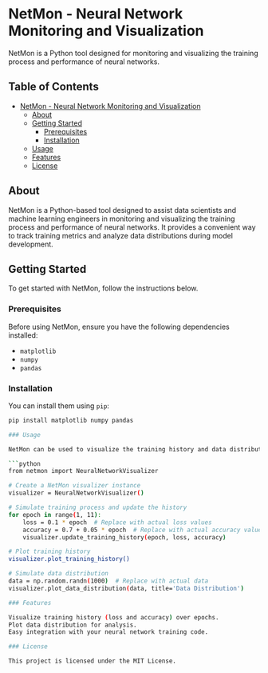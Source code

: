 # NetMon - Neural Network Monitoring and Visualization

NetMon is a Python tool designed for monitoring and visualizing the training process and performance of neural networks.

## Table of Contents

- [NetMon - Neural Network Monitoring and Visualization](#netmon---neural-network-monitoring-and-visualization)
  - [About](#about)
  - [Getting Started](#getting-started)
    - [Prerequisites](#prerequisites)
    - [Installation](#installation)
  - [Usage](#usage)
  - [Features](#features)
  - [License](#license)

## About

NetMon is a Python-based tool designed to assist data scientists and machine learning engineers in monitoring and visualizing the training process and performance of neural networks. It provides a convenient way to track training metrics and analyze data distributions during model development.

## Getting Started

To get started with NetMon, follow the instructions below.

### Prerequisites

Before using NetMon, ensure you have the following dependencies installed:

- `matplotlib`
- `numpy`
- `pandas`

### Installation

You can install them using `pip`:

```bash
pip install matplotlib numpy pandas

### Usage

NetMon can be used to visualize the training history and data distributions during the training of neural networks. Below is an example of how to use NetMon in your Python code:

```python
from netmon import NeuralNetworkVisualizer

# Create a NetMon visualizer instance
visualizer = NeuralNetworkVisualizer()

# Simulate training process and update the history
for epoch in range(1, 11):
    loss = 0.1 * epoch  # Replace with actual loss values
    accuracy = 0.7 + 0.05 * epoch  # Replace with actual accuracy values
    visualizer.update_training_history(epoch, loss, accuracy)

# Plot training history
visualizer.plot_training_history()

# Simulate data distribution
data = np.random.randn(1000)  # Replace with actual data
visualizer.plot_data_distribution(data, title='Data Distribution')

### Features

Visualize training history (loss and accuracy) over epochs.
Plot data distribution for analysis.
Easy integration with your neural network training code.

### License

This project is licensed under the MIT License.
